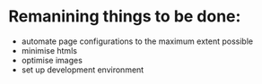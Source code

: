 # Remanining things to be done:

- automate page configurations to the maximum extent possible
- minimise htmls
- optimise images
- set up development environment
